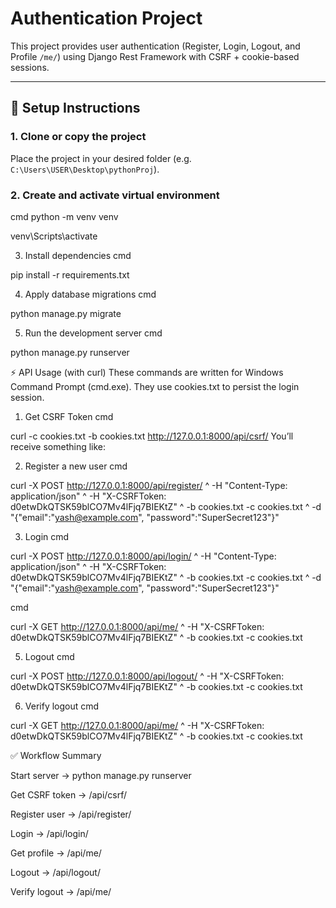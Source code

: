 # Authentication Project

This project provides user authentication (Register, Login, Logout, and Profile `/me/`) using Django Rest Framework with CSRF + cookie-based sessions.

---

## 🚀 Setup Instructions

### 1. Clone or copy the project
Place the project in your desired folder (e.g. `C:\Users\USER\Desktop\pythonProj`).

### 2. Create and activate virtual environment
cmd
python -m venv venv

venv\Scripts\activate

3. Install dependencies
cmd

pip install -r requirements.txt

4. Apply database migrations
cmd

python manage.py migrate

5. Run the development server
cmd

python manage.py runserver



⚡ API Usage (with curl)
These commands are written for Windows Command Prompt (cmd.exe).
They use cookies.txt to persist the login session.

1. Get CSRF Token
cmd

curl -c cookies.txt -b cookies.txt http://127.0.0.1:8000/api/csrf/
You’ll receive something like:

2. Register a new user
cmd

curl -X POST http://127.0.0.1:8000/api/register/ ^
  -H "Content-Type: application/json" ^
  -H "X-CSRFToken: d0etwDkQTSK59blCO7Mv4lFjq7BIEKtZ" ^
  -b cookies.txt -c cookies.txt ^
  -d "{\"email\":\"yash@example.com\", \"password\":\"SuperSecret123\"}"

3. Login
cmd

curl -X POST http://127.0.0.1:8000/api/login/ ^
  -H "Content-Type: application/json" ^
  -H "X-CSRFToken: d0etwDkQTSK59blCO7Mv4lFjq7BIEKtZ" ^
  -b cookies.txt -c cookies.txt ^
  -d "{\"email\":\"yash@example.com\", \"password\":\"SuperSecret123\"}"

cmd

curl -X GET http://127.0.0.1:8000/api/me/ ^
  -H "X-CSRFToken: d0etwDkQTSK59blCO7Mv4lFjq7BIEKtZ" ^
  -b cookies.txt -c cookies.txt

5. Logout
cmd

curl -X POST http://127.0.0.1:8000/api/logout/ ^
  -H "X-CSRFToken: d0etwDkQTSK59blCO7Mv4lFjq7BIEKtZ" ^
  -b cookies.txt -c cookies.txt

6. Verify logout
cmd

curl -X GET http://127.0.0.1:8000/api/me/ ^
  -H "X-CSRFToken: d0etwDkQTSK59blCO7Mv4lFjq7BIEKtZ" ^
  -b cookies.txt -c cookies.txt

✅ Workflow Summary

Start server → python manage.py runserver

Get CSRF token → /api/csrf/

Register user → /api/register/

Login → /api/login/

Get profile → /api/me/

Logout → /api/logout/

Verify logout → /api/me/


